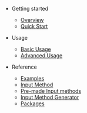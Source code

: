-   Getting started

    -   [Overview](README.md)
    -   [Quick Start](quick_start.md)

-   Usage
    -   [Basic Usage](basic_usage.md)
    -   [Advanced Usage](advanced_usage.md)
-   Reference
    -   [Examples](examples.md)
    -   [Input Method](input_method.md)
    -   [Pre-made Input methods](pre_made_input-methods.md)
    -   [Input Method Generator](input_method_generator.md)
    -   [Packages](packages.md)
